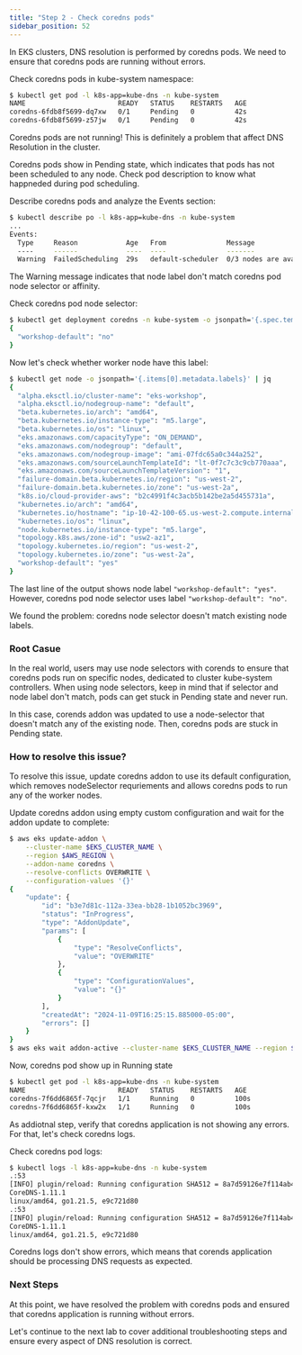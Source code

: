 ```yaml
---
title: "Step 2 - Check coredns pods"
sidebar_position: 52
---
```


In EKS clusters, DNS resolution is performed by coredns pods. We need to ensure that coredns pods are running without errors.

Check coredns pods in kube-system namespace:

```bash timeout=30
$ kubectl get pod -l k8s-app=kube-dns -n kube-system
NAME                       READY   STATUS    RESTARTS   AGE
coredns-6fdb8f5699-dq7xw   0/1     Pending   0          42s
coredns-6fdb8f5699-z57jw   0/1     Pending   0          42s
```

Coredns pods are not running!
This is definitely a problem that affect DNS Resolution in the cluster.

Coredns pods show in Pending state, which indicates that pods has not been scheduled to any node.
Check pod description to know what happneded during pod scheduling.

Describe coredns pods and analyze the Events section:

```bash timeout=30
$ kubectl describe po -l k8s-app=kube-dns -n kube-system
...
Events:
  Type     Reason            Age   From               Message
  ----     ------            ----  ----               -------
  Warning  FailedScheduling  29s   default-scheduler  0/3 nodes are available: 3 node(s) didn't match Pod's node affinity/selector. preemption: 0/3 nodes are available: 3 Preemption is not helpful for scheduling.
```

The Warning message indicates that node label don't match coredns pod node selector or affinity.

Check coredns pod node selector:

```bash timeout=30
$ kubectl get deployment coredns -n kube-system -o jsonpath='{.spec.template.spec.nodeSelector}' | jq
{
  "workshop-default": "no"
}
```

Now let's check whether worker node have this label:

```bash timeout=30
$ kubectl get node -o jsonpath='{.items[0].metadata.labels}' | jq
{
  "alpha.eksctl.io/cluster-name": "eks-workshop",
  "alpha.eksctl.io/nodegroup-name": "default",
  "beta.kubernetes.io/arch": "amd64",
  "beta.kubernetes.io/instance-type": "m5.large",
  "beta.kubernetes.io/os": "linux",
  "eks.amazonaws.com/capacityType": "ON_DEMAND",
  "eks.amazonaws.com/nodegroup": "default",
  "eks.amazonaws.com/nodegroup-image": "ami-07fdc65a0c344a252",
  "eks.amazonaws.com/sourceLaunchTemplateId": "lt-0f7c7c3c9cb770aaa",
  "eks.amazonaws.com/sourceLaunchTemplateVersion": "1",
  "failure-domain.beta.kubernetes.io/region": "us-west-2",
  "failure-domain.beta.kubernetes.io/zone": "us-west-2a",
  "k8s.io/cloud-provider-aws": "b2c4991f4c3acb5b142be2a5d455731a",
  "kubernetes.io/arch": "amd64",
  "kubernetes.io/hostname": "ip-10-42-100-65.us-west-2.compute.internal",
  "kubernetes.io/os": "linux",
  "node.kubernetes.io/instance-type": "m5.large",
  "topology.k8s.aws/zone-id": "usw2-az1",
  "topology.kubernetes.io/region": "us-west-2",
  "topology.kubernetes.io/zone": "us-west-2a",
  "workshop-default": "yes"
}
```

The last line of the output shows node label `"workshop-default": "yes"`. However, coredns pod node selector uses label `"workshop-default": "no"`.

We found the problem: coredns node selector doesn't match existing node labels.

### Root Casue

In the real world, users may use node selectors with corends to ensure that coredns pods run on specific nodes, dedicated to cluster kube-system controllers.
When using node selectors, keep in mind that if selector and node label don't match, pods can get stuck in Pending state and never run.

In this case, corends addon was updated to use a node-selector that doesn't match any of the existing node. Then, coredns pods are stuck in Pending state.

### How to resolve this issue?

To resolve this issue, update coredns addon to use its default configuration, which removes nodeSelector requriements and allows coredns pods to run any of the worker nodes.

Update coredns addon using empty custom configuration and wait for the addon update to complete:

```bash timeout=180
$ aws eks update-addon \
    --cluster-name $EKS_CLUSTER_NAME \
    --region $AWS_REGION \
    --addon-name coredns \
    --resolve-conflicts OVERWRITE \
    --configuration-values '{}'
{
    "update": {
        "id": "b3e7d81c-112a-33ea-bb28-1b1052bc3969",
        "status": "InProgress",
        "type": "AddonUpdate",
        "params": [
            {
                "type": "ResolveConflicts",
                "value": "OVERWRITE"
            },
            {
                "type": "ConfigurationValues",
                "value": "{}"
            }
        ],
        "createdAt": "2024-11-09T16:25:15.885000-05:00",
        "errors": []
    }
}
$ aws eks wait addon-active --cluster-name $EKS_CLUSTER_NAME --region $AWS_REGION  --addon-name coredns
```

Now, coredns pod show up in Running state

```bash timeout=30
$ kubectl get pod -l k8s-app=kube-dns -n kube-system
NAME                       READY   STATUS    RESTARTS   AGE
coredns-7f6dd6865f-7qcjr   1/1     Running   0          100s
coredns-7f6dd6865f-kxw2x   1/1     Running   0          100s
```

As addiotnal step, verify that coredns application is not showing any errors. For that, let's check coredns logs.

Check coredns pod logs:

```bash timeout=30
$ kubectl logs -l k8s-app=kube-dns -n kube-system
.:53
[INFO] plugin/reload: Running configuration SHA512 = 8a7d59126e7f114ab49c6d2613be93d8ef7d408af8ee61a710210843dc409f03133727e38f64469d9bb180f396c84ebf48a42bde3b3769730865ca9df5eb281c
CoreDNS-1.11.1
linux/amd64, go1.21.5, e9c721d80
.:53
[INFO] plugin/reload: Running configuration SHA512 = 8a7d59126e7f114ab49c6d2613be93d8ef7d408af8ee61a710210843dc409f03133727e38f64469d9bb180f396c84ebf48a42bde3b3769730865ca9df5eb281c
CoreDNS-1.11.1
linux/amd64, go1.21.5, e9c721d80
```

Coredns logs don't show errors, which means that corends application should be processing DNS requests as expected.

### Next Steps

At this point, we have resolved the problem with coredns pods and ensured that coredns application is running without errors.

Let's continue to the next lab to cover additional troubleshooting steps and ensure every aspect of DNS resolution is correct.
